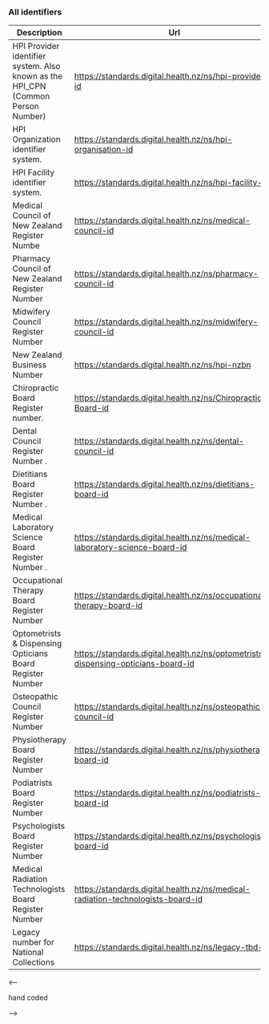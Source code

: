 ### All identifiers

| Description | Url |
| --- | --- |
| HPI Provider identifier system. Also known as the HPI_CPN (Common Person Number) | https://standards.digital.health.nz/ns/hpi-provider-id |
| HPI Organization identifier system. | https://standards.digital.health.nz/ns/hpi-organisation-id |
| HPI Facility identifier system. | https://standards.digital.health.nz/ns/hpi-facility-id |
| Medical Council of New Zealand Register Numbe | https://standards.digital.health.nz/ns/medical-council-id |
| Pharmacy Council of New Zealand Register Number  | https://standards.digital.health.nz/ns/pharmacy-council-id |
| Midwifery Council Register Number | https://standards.digital.health.nz/ns/midwifery-council-id |
| New Zealand Business Number | https://standards.digital.health.nz/ns/hpi-nzbn |
| Chiropractic Board Register number. | https://standards.digital.health.nz/ns/Chiropractic-Board-id |
| Dental Council Register Number . | https://standards.digital.health.nz/ns/dental-council-id |
| Dietitians Board Register Number . | https://standards.digital.health.nz/ns/dietitians-board-id |
| Medical Laboratory Science Board Register Number . | https://standards.digital.health.nz/ns/medical-laboratory-science-board-id |
| Occupational Therapy Board Register Number  | https://standards.digital.health.nz/ns/occupational-therapy-board-id |
| Optometrists & Dispensing Opticians Board Register Number  | https://standards.digital.health.nz/ns/optometrists-dispensing-opticians-board-id |
| Osteopathic Council Register Number  | https://standards.digital.health.nz/ns/osteopathic-council-id |
| Physiotherapy Board Register Number | https://standards.digital.health.nz/ns/physiotherapy-board-id |
| Podiatrists Board Register Number  | https://standards.digital.health.nz/ns/podiatrists-board-id |
| Psychologists Board Register Number  | https://standards.digital.health.nz/ns/psychologists-board-id |
| Medical Radiation Technologists Board Register Number  | https://standards.digital.health.nz/ns/medical-radiation-technologists-board-id |
| Legacy number for National Collections | https://standards.digital.health.nz/ns/legacy-tbd-id |




<--

hand coded

-->